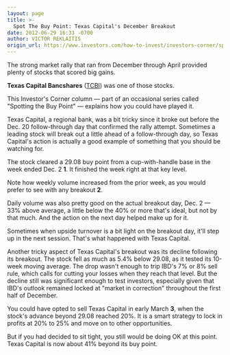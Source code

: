 ```yaml
---
layout: page
title: >-
  Spot The Buy Point: Texas Capital's December Breakout
date: 2012-06-29 16:33 -0700
author: VICTOR REKLAITIS
origin_url: https://www.investors.com/how-to-invest/investors-corner/spotting-the-buy-point-texas-capital/
---
```


The strong market rally that ran from December through April provided plenty of stocks that scored big gains.

**Texas Capital Bancshares** ([TCBI](https://research.investors.com/quote.aspx?symbol=TCBI)) was one of those stocks.

This Investor's Corner column — part of an occasional series called "Spotting the Buy Point" — explains how you could have played it.

Texas Capital, a regional bank, was a bit tricky since it broke out before the Dec. 20 follow-through day that confirmed the rally attempt. Sometimes a leading stock will break out a little ahead of a follow-through day, so Texas Capital's action is actually a good example of something that you should be watching for.

The stock cleared a 29.08 buy point from a cup-with-handle base in the week ended Dec. 2 **1**. It finished the week right at that key level.

Note how weekly volume increased from the prior week, as you would prefer to see with any breakout **2**.

Daily volume was also pretty good on the actual breakout day, Dec. 2 — 33% above average, a little below the 40% or more that's ideal, but not by that much. And the action on the next day helped make up for it.

Sometimes when upside turnover is a bit light on the breakout day, it'll step up in the next session. That's what happened with Texas Capital.

Another tricky aspect of Texas Capital's breakout was its decline following its breakout. The stock fell as much as 5.4% below 29.08, as it tested its 10-week moving average. The drop wasn't enough to trip IBD's 7% or 8% sell rule, which calls for cutting your losses when they reach that level. But the decline still was significant enough to test investors, especially given that IBD's outlook remained locked at "market in correction" throughout the first half of December.

You could have opted to sell Texas Capital in early March **3**, when the stock's advance beyond 29.08 reached 20%. It is a smart strategy to lock in profits at 20% to 25% and move on to other opportunities.

But if you had decided to sit tight, you still would be doing OK at this point. Texas Capital is now about 41% beyond its buy point.
